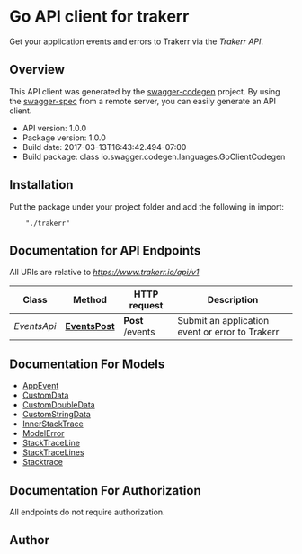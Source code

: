 # Go API client for trakerr

Get your application events and errors to Trakerr via the *Trakerr API*.

## Overview
This API client was generated by the [swagger-codegen](https://github.com/swagger-api/swagger-codegen) project.  By using the [swagger-spec](https://github.com/swagger-api/swagger-spec) from a remote server, you can easily generate an API client.

- API version: 1.0.0
- Package version: 1.0.0
- Build date: 2017-03-13T16:43:42.494-07:00
- Build package: class io.swagger.codegen.languages.GoClientCodegen

## Installation
Put the package under your project folder and add the following in import:
```
    "./trakerr"
```

## Documentation for API Endpoints

All URIs are relative to *https://www.trakerr.io/api/v1*

Class | Method | HTTP request | Description
------------ | ------------- | ------------- | -------------
*EventsApi* | [**EventsPost**](docs/EventsApi.md#eventspost) | **Post** /events | Submit an application event or error to Trakerr


## Documentation For Models

 - [AppEvent](docs/AppEvent.md)
 - [CustomData](docs/CustomData.md)
 - [CustomDoubleData](docs/CustomDoubleData.md)
 - [CustomStringData](docs/CustomStringData.md)
 - [InnerStackTrace](docs/InnerStackTrace.md)
 - [ModelError](docs/ModelError.md)
 - [StackTraceLine](docs/StackTraceLine.md)
 - [StackTraceLines](docs/StackTraceLines.md)
 - [Stacktrace](docs/Stacktrace.md)


## Documentation For Authorization

 All endpoints do not require authorization.


## Author



